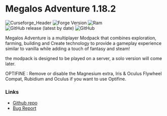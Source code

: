 # Megalos Adventure 1.18.2
![Curseforge_Header](https://user-images.githubusercontent.com/52352139/235478928-f441b39d-ef3a-42db-bef7-eff0f7cd82c5.png)
![Forge Version](https://img.shields.io/badge/Forge%20Version-40.2.2-orange) ![Ram](https://img.shields.io/badge/RAM%20MIN-6Go-green) ![GitHub release (latest by date)](https://img.shields.io/github/v/release/Megalos-Corp/Megalos-Adventure?label=Version) ![GitHub](https://img.shields.io/github/license/Megalos-Corp/Megalos-Adventure?color=purple)

Megalos Adventure is a multiplayer Modpack that combines exploration, farming, building and Create technology to provide a gameplay experience similar to vanilla while adding a touch of fantasy and steam!

the modpack is designed to be played on a server, a solo version will come later.

OPTIFINE : Remove or disable the Magnesium extra, Iris & Oculus Flywheel Compat, Rubidium and Oculus if you want to use Optifine.

### Links 

- [Github repo](https://github.com/Megalos-Corp/Megalos-Adventure)
- [Bug Report](https://github.com/Megalos-Corp/Megalos-Adventure/issues)
